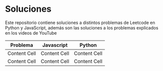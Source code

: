 # Soluciones
Este repositorio contiene soluciones a distintos problemas de Leetcode en Python y JavaScript, además son las soluciones a los problemas explicados en los videos de YouTube

| Problema | Javascript | Python |
| ------------- | ------------- | ------------- |
| Content Cell  | Content Cell  | Content Cell  |
| Content Cell  | Content Cell  | Content Cell  |
